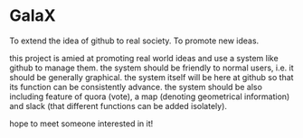 # GalaX
To extend the idea of github to real society. To promote new ideas.

this project is amied at promoting real world ideas and use a system like github to manage them.
the system should be friendly to normal users, i.e. it should be generally graphical. the system itself will be here at github so that its function can be consistently advance. the system should be also including feature of quora (vote), a map (denoting geometrical information) and slack (that different functions can be added isolately).

hope to meet someone interested in it!
